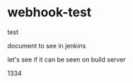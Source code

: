 # webhook-test
test

document to see in jenkins


let's see if it can be seen on build server

1334
